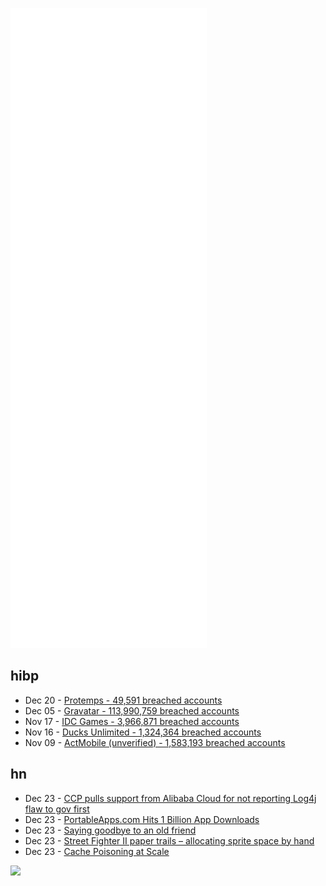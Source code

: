 ![Metrics](https://raw.githubusercontent.com/phixion/phixion/master/metrics.svg)

## hibp

<!--
for https://github.com/phixion/phixion/blob/main/.github/workflows/feeds.yml
-->
<!--START_SECTION:haveibeenpwnd-->
- Dec 20 - [Protemps - 49,591 breached accounts](https://haveibeenpwned.com/PwnedWebsites#Protemps)
- Dec 05 - [Gravatar - 113,990,759 breached accounts](https://haveibeenpwned.com/PwnedWebsites#Gravatar)
- Nov 17 - [IDC Games - 3,966,871 breached accounts](https://haveibeenpwned.com/PwnedWebsites#IDCGames)
- Nov 16 - [Ducks Unlimited - 1,324,364 breached accounts](https://haveibeenpwned.com/PwnedWebsites#DucksUnlimited)
- Nov 09 - [ActMobile (unverified) - 1,583,193 breached accounts](https://haveibeenpwned.com/PwnedWebsites#ActMobile)
<!--END_SECTION:haveibeenpwnd-->

## hn

<!--
for https://github.com/phixion/phixion/blob/main/.github/workflows/feeds.yml
-->
<!--START_SECTION:hn-->
- Dec 23 - [CCP pulls support from Alibaba Cloud for not reporting Log4j flaw to gov first](https://www.scmp.com/tech/big-tech/article/3160670/apache-log4j-bug-chinas-industry-ministry-pulls-support-alibaba-cloud)
- Dec 23 - [PortableApps.com Hits 1 Billion App Downloads](https://portableapps.com/news/2021-12-22--portableapps.com-hits-1-billion-portable-apps-downloaded)
- Dec 23 - [Saying goodbye to an old friend](https://ar.al/2021/12/16/saying-goodbye-to-an-old-friend/)
- Dec 23 - [Street Fighter II paper trails – allocating sprite space by hand](https://fabiensanglard.net/sf2_sheets/index.html)
- Dec 23 - [Cache Poisoning at Scale](https://youst.in/posts/cache-poisoning-at-scale/)
<!--END_SECTION:hn-->

<!--
for https://yhype.me
-->
![](https://hit.yhype.me/github/profile?user_id=13013670)
